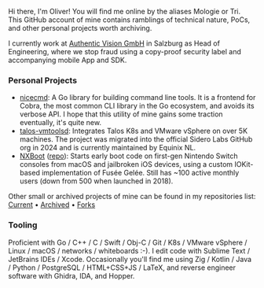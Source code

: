 Hi there, I'm Oliver! You will find me online by the aliases Mologie or Tri. This GitHub account of mine contains ramblings of technical nature, PoCs, and other personal projects worth archiving.

I currently work at [Authentic Vision GmbH](https://www.authenticvision.com/) in Salzburg as Head of Engineering, where we stop fraud using a copy-proof security label and accompanying mobile App and SDK.

### Personal Projects

* [nicecmd](https://github.com/mologie/nicecmd): A Go library for building command line tools. It is a frontend for Cobra, the most common CLI library in the Go ecosystem, and avoids its verbose API. I hope that this utility of mine gains some traction eventually, it's quite new.
* [talos-vmtoolsd](https://github.com/mologie/talos-vmtoolsd): Integrates Talos K8s and VMware vSphere on over 5K machines. The project was migrated into the official Sidero Labs GitHub org in 2024 and is currently maintained by Equinix NL.
* [NXBoot](https://mologie.github.io/nxboot/) ([repo](https://github.com/mologie/NXBoot)): Starts early boot code on first-gen Nintendo Switch consoles from macOS and jailbroken iOS devices, using a custom IOKit-based implementation of Fusée Gelée. Still has ~100 active monthly users (down from 500 when launched in 2018).

Other small or archived projects of mine can be found in my repositories list:  
[Current](https://github.com/mologie?tab=repositories&q=&type=source&language=&sort=name) •
[Archived](https://github.com/mologie?tab=repositories&q=&type=archived&language=&sort=name) •
[Forks](https://github.com/mologie?tab=repositories&q=&type=fork&language=&sort=name)

### Tooling

Proficient with Go / C++ / C / Swift / Obj-C / Git / K8s / VMware vSphere / Linux / macOS / networks / whiteboards :-). I edit code with Sublime Text / JetBrains IDEs / Xcode. Occasionally you'll find me using Zig / Kotlin / Java / Python / PostgreSQL / HTML+CSS+JS / LaTeX, and reverse engineer software with Ghidra, IDA, and Hopper.
